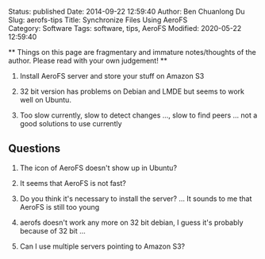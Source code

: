 Status: published
Date: 2014-09-22 12:59:40
Author: Ben Chuanlong Du
Slug: aerofs-tips
Title: Synchronize Files Using AeroFS  
Category: Software
Tags: software, tips, AeroFS
Modified: 2020-05-22 12:59:40

**
Things on this page are
fragmentary and immature notes/thoughts of the author.
Please read with your own judgement!
**

1. Install AeroFS server and store your stuff on Amazon S3

4. 32 bit version has problems on Debian and LMDE but seems to work well on Ubuntu.

5. Too slow currently, slow to detect changes ..., slow to find peers ...
    not a good solutions to use currently

## Questions

1. The icon of AeroFS doesn't show up in Ubuntu?

2. It seems that AeroFS is not fast?

3. Do you think it's necessary to install the server? ...
    It sounds to me that AeroFS is still too young

4. aerofs doesn't work any more on 32 bit debian, I guess it's probably because of 32 bit ...

3. Can I use multiple servers pointing to Amazon S3?